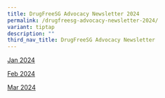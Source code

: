 ```yaml
---
title: DrugFreeSG Advocacy Newsletter 2024
permalink: /drugfreesg-advocacy-newsletter-2024/
variant: tiptap
description: ""
third_nav_title: DrugFreeSG Advocacy Newsletter
---
```

<p><a href="/files/Jan_2024__Final_.pdf" rel="noopener noreferrer nofollow" target="_blank">Jan 2024</a>
</p>
<p><a href="/files/Feb_2024_Finalv3.pdf" rel="noopener noreferrer nofollow" target="_blank">Feb 2024</a>
</p>
<p><a href="/files/Mar_2024_Final.pdf" rel="noopener noreferrer nofollow" target="_blank">Mar 2024</a>
</p>
<p></p>